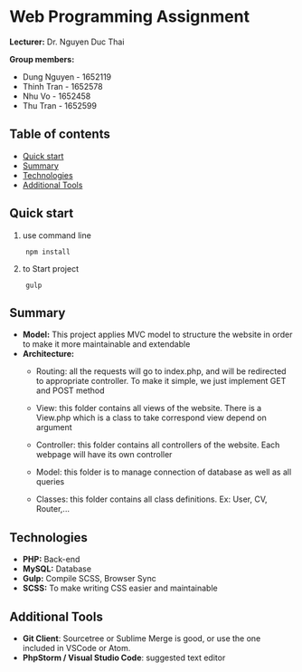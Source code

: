 # Web Programming Assignment 
**Lecturer:** Dr. Nguyen Duc Thai

**Group members:**
- Dung Nguyen - 1652119
- Thinh Tran - 1652578
- Nhu Vo - 1652458
- Thu Tran - 1652599

## Table of contents

- [Quick start](#quick-start)
- [Summary](#summary)
- [Technologies](#technologies)
- [Additional Tools](#additional-tools)


## Quick start


1. use command line
``` 
    npm install 
```

2. to Start project 
```
    gulp
```

## Summary
- **Model:** This project applies MVC model to structure the website in order to make it more maintainable and extendable 
- **Architecture:** 
    * Routing: all the requests will go to index.php, and will be redirected to appropriate controller. To make it simple, we just implement GET and POST method 

    * View: this folder contains all views of the website. There is a View.php which is a class to take correspond view depend on argument

    * Controller: this folder contains all controllers of the website. Each webpage will have its own controller 

    * Model: this folder is to manage connection of database as well as all queries

    * Classes: this folder contains all class definitions. Ex: User, CV, Router,... 


## Technologies
- **PHP:** Back-end
- **MySQL:** Database
- **Gulp:** Compile SCSS, Browser Sync
- **SCSS:** To make writing CSS easier and maintainable

## Additional Tools
- **Git Client**: Sourcetree or Sublime Merge is good, or use the one included in VSCode or Atom.
- **PhpStorm / Visual Studio Code**: suggested text editor